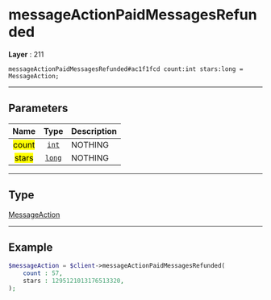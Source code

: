 # messageActionPaidMessagesRefunded

**Layer** : 211

```tl
messageActionPaidMessagesRefunded#ac1f1fcd count:int stars:long = MessageAction;
```

---

## Parameters

| Name | Type | Description |
| :---: | :---: | :--- |
| <mark>count</mark> | [`int`](type/int) | NOTHING |
| <mark>stars</mark> | [`long`](type/long) | NOTHING |

---

## Type

[MessageAction](type/MessageAction)

---

## Example

```php
$messageAction = $client->messageActionPaidMessagesRefunded(
	count : 57,
	stars : 1295121013176513320,
);
```